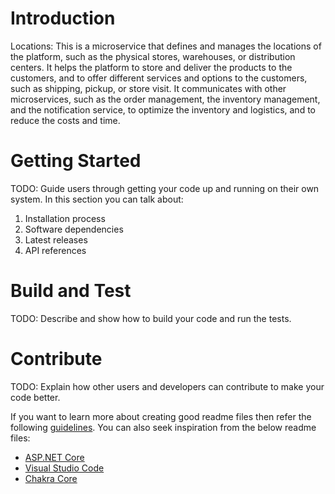 # Introduction 
Locations: This is a microservice that defines and manages the locations of the platform, such as the physical stores, warehouses, or distribution centers. 
It helps the platform to store and deliver the products to the customers, and to offer different services and options to the customers, such as shipping, 
pickup, or store visit. It communicates with other microservices, such as the order management, the inventory management, and the notification service, 
to optimize the inventory and logistics, and to reduce the costs and time. 

# Getting Started
TODO: Guide users through getting your code up and running on their own system. In this section you can talk about:
1.	Installation process
2.	Software dependencies
3.	Latest releases
4.	API references

# Build and Test
TODO: Describe and show how to build your code and run the tests. 

# Contribute
TODO: Explain how other users and developers can contribute to make your code better. 

If you want to learn more about creating good readme files then refer the following [guidelines](https://docs.microsoft.com/en-us/azure/devops/repos/git/create-a-readme?view=azure-devops). You can also seek inspiration from the below readme files:
- [ASP.NET Core](https://github.com/aspnet/Home)
- [Visual Studio Code](https://github.com/Microsoft/vscode)
- [Chakra Core](https://github.com/Microsoft/ChakraCore)